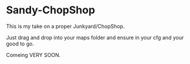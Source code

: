 # Sandy-ChopShop

This is my take on a proper Junkyard/ChopShop.

Just drag and drop into your maps folder and ensure in your cfg and your good to go.

Comeing VERY SOON.
